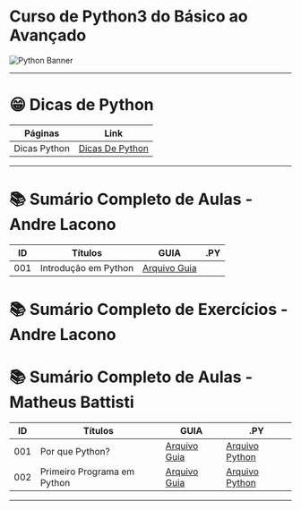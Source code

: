 # Curso de Python3 do Básico ao Avançado

<img src="https://learn.temporal.io/assets/images/banner_python-0d345d125b6892840c54f7e1460c8a5a.png" alt="Python Banner">

---

# 😁 Dicas de Python

| Páginas      | Link                                  |
| ------------ | ------------------------------------- |
| Dicas Python | [Dicas De Python](py.DICAS/README.md) |

---

# 📚 Sumário Completo de Aulas - Andre Lacono

| ID  | Títulos              | GUIA                                                    | .PY |
| --- | -------------------- | ------------------------------------------------------- | --- |
| 001 | Introdução em Python | [Arquivo Guia](py.AULAS/AndreLacono/aula.001/README.md) |     |

# 📚 Sumário Completo de Exercícios - Andre Lacono

# 📚 Sumário Completo de Aulas - Matheus Battisti

| ID  | Títulos                     | GUIA             | .PY                                                                       |
| --- | --------------------------- | ---------------- | ------------------------------------------------------------------------- |
| 001 | Por que Python?             | [Arquivo Guia]() | [Arquivo Python](py.AULAS/MatheusBattisti.Aulas/aula.001/introducao.yaml) |
| 002 | Primeiro Programa em Python | [Arquivo Guia]() | [Arquivo Python](py.AULAS/MatheusBattisti.Aulas/aula002/main.py)          |

---
